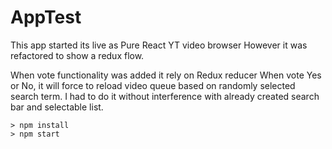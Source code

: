# AppTest

This app started its live as Pure React YT video browser
However it was refactored to show a redux flow.

When vote functionality was added it rely on Redux reducer 
When vote Yes or No, it will force to reload video queue based on randomly selected search term.
I had to do it without interference with already created search bar and selectable list.

```
> npm install
> npm start
```
